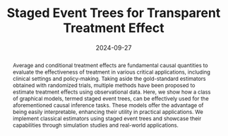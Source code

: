 ---
title: "Staged Event Trees for Transparent Treatment Effect"
date: "2024-09-27"
speaker: "Gherardo"
affiliation: "University of Valencia"
link: ""
img: "gherardo.webp"
abstract: "Average and conditional treatment effects are fundamental causal quantities to evaluate the effectiveness of treatment in various critical applications, including clinical settings and policy-making. Taking aside the gold-standard estimators obtained with randomized trials, multiple methods have been proposed to estimate treatment effects using observational data. Here, we show how a class of graphical models, termed staged event trees, can be effectively used for the aforementioned causal inference tasks. These models offer the advantage of being easily interpretable, enhancing their utility in practical applications. We implement classical estimators using staged event trees and showcase their capabilities through simulation studies and real-world applications."
---